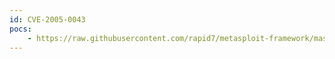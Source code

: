 ```yaml
---
id: CVE-2005-0043
pocs:
    - https://raw.githubusercontent.com/rapid7/metasploit-framework/master/modules/exploits/windows/browser/apple_itunes_playlist.rb
---
```


